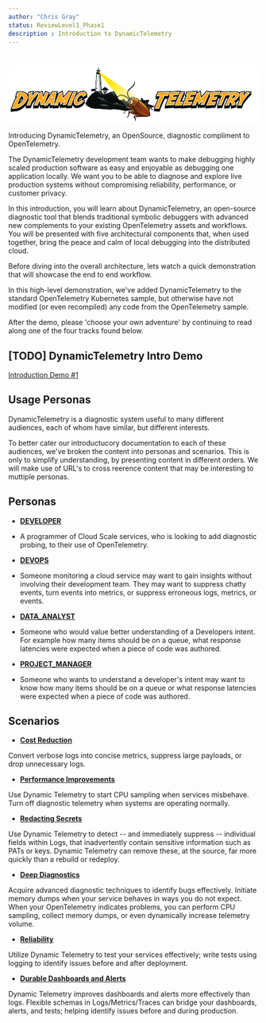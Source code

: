 ```yaml
---
author: "Chris Gray"
status: ReviewLevel1_Phase1
description : Introduction to DynamicTelemetry
---
```

#

![image](./orig_media/DynamicTelemetry.logo.png)

Introducing DynamicTelemetry, an OpenSource, diagnostic compliment to
OpenTelemetry.

The DynamicTelemetry development team wants to make debugging highly
scaled production software as easy and enjoyable as debugging one
application locally. We want you to be able to diagnose and explore live
production systems without compromising reliability, performance, or
customer privacy.

In this introduction, you will learn about DynamicTelemetry, an
open-source diagnostic tool that blends traditional symbolic debuggers
with advanced new complements to your existing OpenTelemetry assets and
workflows. You will be presented with five architectural components
that, when used together, bring the peace and calm of local debugging
into the distributed cloud.

Before diving into the overall architecture, lets watch a quick
demonstration that will showcase the end to end workflow.

In this high-level demonstration, we've added DynamicTelemetry to the
standard OpenTelemetry Kubernetes sample, but otherwise have not
modified (or even recompiled) any code from the OpenTelemetry sample.

After the demo, please 'choose your own adventure' by continuing to read
along one of the four tracks found below.

## \[TODO\] DynamicTelemetry Intro Demo

[Introduction Demo #1](./docs/Demos.1_IntroDemo.md)

## Usage Personas

DynamicTelemetry is a diagnostic system useful to many different
audiences, each of whom have similar, but different interests.

To better cater our introductucory documentation to each of these
audiences, we've broken the content into personas and scenarios. This is
only to simplify understanding, by presenting content in different
orders. We will make use of URL's to cross reerence content that may be
interesting to muttiple personas.

## Personas

<div class="grid cards" markdown>

- [**DEVELOPER**](./docs/Persona_Developer.document.md)



-   A programmer of Cloud Scale services, who is looking to add
    diagnostic probing, to their use of OpenTelemetry.



-   [**DEVOPS**](./docs/Persona_DevOps.document.md)


-   Someone monitoring a cloud service may want to gain insights without
    involving their development team. They may want to suppress chatty
    events, turn events into metrics, or suppress erroneous logs,
    metrics, or events.



-   [**DATA_ANALYST**](./docs/Persona_DataAnalysis.document.md)


-   Someone who would value better understanding of a Developers intent.
    For example how many items should be on a queue, what response
    latencies were expected when a piece of code was authored.



-   [**PROJECT_MANAGER**](./docs/Persona_ProjectManager.document.md)



-   Someone who wants to understand a developer's intent may want to
    know how many items should be on a queue or what response latencies
    were expected when a piece of code was authored.

</div>


## Scenarios

<div class="grid cards" markdown>

-   [**Cost Reduction**](./docs/Scenarios.CostReduction.document.md)

Convert verbose logs into concise metrics, suppress large payloads, or
drop unnecessary logs.

-   [**Performance
    Improvements**](./docs/Scenarios.PerformanceImprovements.document.md)

Use Dynamic Telemetry to start CPU sampling when services misbehave.
Turn off diagnostic telemetry when systems are operating normally.

-   [**Redacting
    Secrets**](./docs/Scenarios.RedactingSecrets.document.md)

Use Dynamic Telemetry to detect -- and immediately suppress --
individual fields within Logs, that inadvertently contain sensitive
information such as PATs or keys. Dynamic Telemetry can remove these, at
the source, far more quickly than a rebuild or redeploy.

-   [**Deep Diagnostics**](./docs/Scenarios.DeepDiagnostics.document.md)

Acquire advanced diagnostic techniques to identify bugs effectively.
Initiate memory dumps when your service behaves in ways you do not
expect. When your OpenTelemetry indicates problems, you can perform CPU
sampling, collect memory dumps, or even dynamically increase telemetry
volume.

-   [**Reliability**](./docs/Scenarios.Reliability.document.md)

Utilize Dynamic Telemetry to test your services effectively; write tests
using logging to identify issues before and after deployment.

-   [**Durable Dashboards and
    Alerts**](./docs/Scenarios.DurableDashboards.Alerts.document.md)

Dynamic Telemetry improves dashboards and alerts more effectively than
logs. Flexible schemas in Logs/Metrics/Traces can bridge your
dashboards, alerts, and tests; helping identify issues before and during
production.

</div>